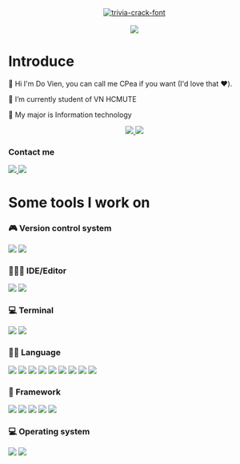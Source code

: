 <div align="center">
  <a href="https://fontmeme.com/trivia-crack-font/">
    <img src="https://user-images.githubusercontent.com/42694704/137451912-abe4edb4-a6a4-486b-84d2-6249551400fa.gif" alt="trivia-crack-font" border="0">
  </a>
</div>

<br>

<div align="center">
<img src = "https://readme-jokes.vercel.app/api?theme=onedark">
</div>

# Introduce


<p> 👋 Hi I'm Do Vien, you can call me CPea if you want (I'd love that ❤️). </p>
<p> 🔭 I’m currently student of VN HCMUTE </p>
<p> 🌱 My major is Information technology </p>

<div align="center"> 
  <a href="https://github.com/cpea2506/github-readme-stats">
     <img src="https://github-readme-stats.vercel.app/api?username=cpea2506&show_icons=true&theme=onedark" />
  </a>
  <a href="https://github.com/cpea2506/github-readme-stats">
    <img src="https://github-readme-stats.vercel.app/api/top-langs/?username=anuraghazra&layout=compact&langs_count=7" />
  </a>
</div>

### Contact me

<div>
  <a href="https://fb.com/cpea2506">
    <img src="https://img.shields.io/badge/Đỗ%20Viên.-1877F2?style=for-the-badge&logo=facebook&logoColor=white" />
  </a>
  <img src="https://img.shields.io/badge/Đỗ%20Viên.%238988-%237289DA.svg?style=for-the-badge&logo=discord&logoColor=white" />
</div>
 
# Some tools I work on

### 🎮 Version control system
<p>
  <img src="https://img.shields.io/badge/github-%23121011.svg?style=for-the-badge&logo=github&logoColor=white" />
  <img src="https://img.shields.io/badge/gitlab-%23181717.svg?style=for-the-badge&logo=gitlab&logoColor=white" />
</p>

### 🧑🏻‍💻 IDE/Editor
<p>
  <img src="https://img.shields.io/badge/peaVim-%2311AB00.svg?style=for-the-badge&logo=vim&logoColor=white" />
  <img src="https://img.shields.io/badge/Xcode-007ACC?style=for-the-badge&logo=Xcode&logoColor=white" />
</p>

### 💻 Terminal
<p>
  <img src="https://img.shields.io/badge/alacritty-F46D01?style=for-the-badge&logo=alacritty&logoColor=white" />
  <img src="https://img.shields.io/badge/oh_my_zsh-3670A0?style=for-the-badge&logo=ohmyzsh&logoColor=white" />
</p>


### 👩‍💻 Language
<p>
  <img src="https://img.shields.io/badge/Rust-ffffff?style=for-the-badge&logo=rust&logoColor=%23000" />
  <img src="https://img.shields.io/badge/markdown-%23000000.svg?style=for-the-badge&logo=markdown&logoColor=white" />
  <img src="https://img.shields.io/badge/html5-%23E34F26.svg?style=for-the-badge&logo=html5&logoColor=white" />
  <img src="https://img.shields.io/badge/swift-F54A2A?style=for-the-badge&logo=swift&logoColor=white" />
  <img src="https://img.shields.io/badge/lua-%232C2D72.svg?style=for-the-badge&logo=lua&logoColor=white" />
  <img src="https://img.shields.io/badge/javascript-%23323330.svg?style=for-the-badge&logo=javascript&logoColor=%23F7DF1E" />
  <img src="https://img.shields.io/badge/python-3670A0?style=for-the-badge&logo=python&logoColor=ffdd54" />
  <img src="https://img.shields.io/badge/typescript-%23007ACC.svg?style=for-the-badge&logo=typescript&logoColor=white" />
  <img src="https://img.shields.io/badge/css3-%231572B6.svg?style=for-the-badge&logo=css3&logoColor=white" />
</p>

### 🚀 Framework
<p>
  <img src="https://img.shields.io/badge/next.js-000000?style=for-the-badge&logo=nextdotjs&logoColor=white" />
  <img src="https://img.shields.io/badge/React-20232A?style=for-the-badge&logo=react&logoColor=61DAFB" />
  <img src="https://img.shields.io/badge/npm-CB3837?style=for-the-badge&logo=npm&logoColor=white" />
  <img src="https://img.shields.io/badge/Yarn-2C8EBB?style=for-the-badge&logo=yarn&logoColor=white" />
  <img src="https://img.shields.io/badge/Docker-2CA5E0?style=for-the-badge&logo=docker&logoColor=white"/>
</p>

### 💻 Operating system
<p>
  <img src="https://img.shields.io/badge/macos%20M1-ffffff?style=for-the-badge&logo=macos&logoColor=000000" />
  <img src="https://img.shields.io/badge/iOS-000000?style=for-the-badge&logo=ios&logoColor=white" />
</p>
